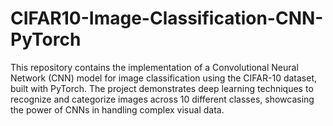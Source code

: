 # CIFAR10-Image-Classification-CNN-PyTorch
This repository contains the implementation of a Convolutional Neural Network (CNN) model for image classification using the CIFAR-10 dataset, built with PyTorch. The project demonstrates deep learning techniques to recognize and categorize images across 10 different classes, showcasing the power of CNNs in handling complex visual data.
